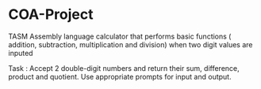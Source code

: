 # COA-Project
TASM Assembly language calculator that performs basic functions ( addition, subtraction, multiplication and division) when two digit values are inputed

Task : Accept 2 double-digit numbers and return their sum, difference, product and
quotient. Use appropriate prompts for input and output.
